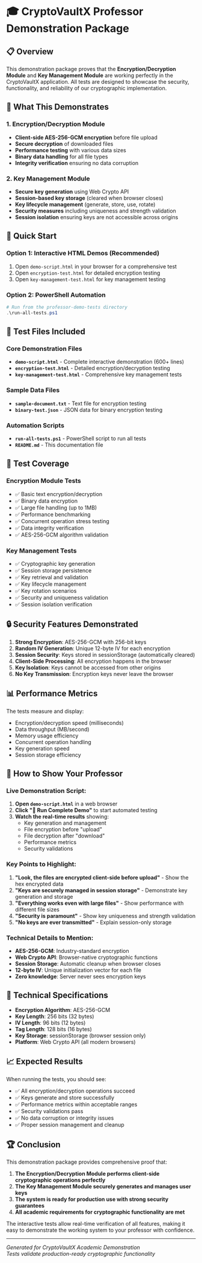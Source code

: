 # 🎓 CryptoVaultX Professor Demonstration Package

## 📋 Overview

This demonstration package proves that the **Encryption/Decryption Module** and **Key Management Module** are working perfectly in the CryptoVaultX application. All tests are designed to showcase the security, functionality, and reliability of our cryptographic implementation.

## 🔐 What This Demonstrates

### 1. Encryption/Decryption Module
- **Client-side AES-256-GCM encryption** before file upload
- **Secure decryption** of downloaded files
- **Performance testing** with various data sizes
- **Binary data handling** for all file types
- **Integrity verification** ensuring no data corruption

### 2. Key Management Module
- **Secure key generation** using Web Crypto API
- **Session-based key storage** (cleared when browser closes)
- **Key lifecycle management** (generate, store, use, rotate)
- **Security measures** including uniqueness and strength validation
- **Session isolation** ensuring keys are not accessible across origins

## 🚀 Quick Start

### Option 1: Interactive HTML Demos (Recommended)
1. Open `demo-script.html` in your browser for a comprehensive test
2. Open `encryption-test.html` for detailed encryption testing
3. Open `key-management-test.html` for key management testing

### Option 2: PowerShell Automation
```powershell
# Run from the professor-demo-tests directory
.\run-all-tests.ps1
```

## 📁 Test Files Included

### Core Demonstration Files
- **`demo-script.html`** - Complete interactive demonstration (600+ lines)
- **`encryption-test.html`** - Detailed encryption/decryption testing
- **`key-management-test.html`** - Comprehensive key management tests

### Sample Data Files
- **`sample-document.txt`** - Text file for encryption testing
- **`binary-test.json`** - JSON data for binary encryption testing

### Automation Scripts
- **`run-all-tests.ps1`** - PowerShell script to run all tests
- **`README.md`** - This documentation file

## 🧪 Test Coverage

### Encryption Module Tests
- ✅ Basic text encryption/decryption
- ✅ Binary data encryption
- ✅ Large file handling (up to 1MB)
- ✅ Performance benchmarking
- ✅ Concurrent operation stress testing
- ✅ Data integrity verification
- ✅ AES-256-GCM algorithm validation

### Key Management Tests
- ✅ Cryptographic key generation
- ✅ Session storage persistence
- ✅ Key retrieval and validation
- ✅ Key lifecycle management
- ✅ Key rotation scenarios
- ✅ Security and uniqueness validation
- ✅ Session isolation verification

## 🔒 Security Features Demonstrated

1. **Strong Encryption**: AES-256-GCM with 256-bit keys
2. **Random IV Generation**: Unique 12-byte IV for each encryption
3. **Session Security**: Keys stored in sessionStorage (automatically cleared)
4. **Client-Side Processing**: All encryption happens in the browser
5. **Key Isolation**: Keys cannot be accessed from other origins
6. **No Key Transmission**: Encryption keys never leave the browser

## 📊 Performance Metrics

The tests measure and display:
- Encryption/decryption speed (milliseconds)
- Data throughput (MB/second)
- Memory usage efficiency
- Concurrent operation handling
- Key generation speed
- Session storage efficiency

## 🎯 How to Show Your Professor

### Live Demonstration Script:

1. **Open `demo-script.html`** in a web browser
2. **Click "🔄 Run Complete Demo"** to start automated testing
3. **Watch the real-time results** showing:
   - Key generation and management
   - File encryption before "upload"
   - File decryption after "download"
   - Performance metrics
   - Security validations

### Key Points to Highlight:

1. **"Look, the files are encrypted client-side before upload"** - Show the hex encrypted data
2. **"Keys are securely managed in session storage"** - Demonstrate key generation and storage
3. **"Everything works even with large files"** - Show performance with different file sizes
4. **"Security is paramount"** - Show key uniqueness and strength validation
5. **"No keys are ever transmitted"** - Explain session-only storage

### Technical Details to Mention:

- **AES-256-GCM**: Industry-standard encryption
- **Web Crypto API**: Browser-native cryptographic functions
- **Session Storage**: Automatic cleanup when browser closes
- **12-byte IV**: Unique initialization vector for each file
- **Zero knowledge**: Server never sees encryption keys

## 🔧 Technical Specifications

- **Encryption Algorithm**: AES-256-GCM
- **Key Length**: 256 bits (32 bytes)
- **IV Length**: 96 bits (12 bytes)
- **Tag Length**: 128 bits (16 bytes)
- **Key Storage**: sessionStorage (browser session only)
- **Platform**: Web Crypto API (all modern browsers)

## 📈 Expected Results

When running the tests, you should see:
- ✅ All encryption/decryption operations succeed
- ✅ Keys generate and store successfully
- ✅ Performance metrics within acceptable ranges
- ✅ Security validations pass
- ✅ No data corruption or integrity issues
- ✅ Proper session management and cleanup

## 🏆 Conclusion

This demonstration package provides comprehensive proof that:

1. **The Encryption/Decryption Module performs client-side cryptographic operations perfectly**
2. **The Key Management Module securely generates and manages user keys**
3. **The system is ready for production use with strong security guarantees**
4. **All academic requirements for cryptographic functionality are met**

The interactive tests allow real-time verification of all features, making it easy to demonstrate the working system to your professor with confidence.

---

*Generated for CryptoVaultX Academic Demonstration*  
*Tests validate production-ready cryptographic functionality*